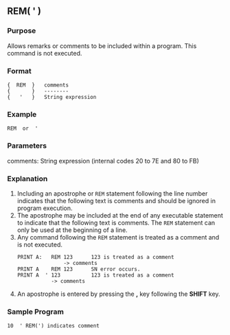 ## REM( ' )

### Purpose
Allows remarks or comments to be included within a program. This command is not executed.

### Format
```basic
{  REM  }   comments 
{       }   --------
{   '   }   String expression
```

### Example
```basic
REM  or  '
```

### Parameters
comments: String expression (internal codes 20 to 7E and 80 to FB)

### Explanation
1. Including an apostrophe or `REM` statement following the line number indicates
that the following text is comments and should be ignored in program execution.
2. The apostrophe may be included at the end of any executable statement to indicate that the following
text is comments. The `REM` statement can only be used at the beginning of a line.
3. Any command following the `REM` statement is treated as a comment and is not executed.
    ```basic
    PRINT A:   REM 123      123 is treated as a comment
                   -> comments
    PRINT A    REM 123      SN error occurs.
    PRINT A  ' 123          123 is treated as a comment
               -> comments 
    ```
4. An apostrophe is entered by pressing the **,** key following the **SHIFT** key.

### Sample Program
```basic
10  ' REM(') indicates comment
```
